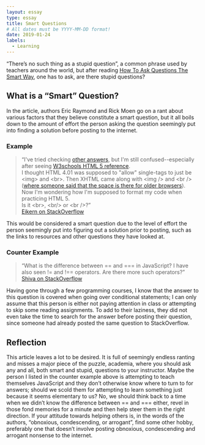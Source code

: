 ```yaml
---
layout: essay
type: essay
title: Smart Questions
# All dates must be YYYY-MM-DD format!
date: 2019-01-24
labels:
  - Learning
---
```


“There’s no such thing as a stupid question”, a common phrase used by teachers around the world, but after reading [How To Ask Questions The Smart Way](http://www.catb.org/esr/faqs/smart-questions.html), one has to ask, are there stupid questions?

## What is a “Smart” Question?
In the article, authors Eric Raymond and Rick Moen go on a rant about various factors that they believe constitute a smart question, but it all boils down to the amount of effort the person asking the question seemingly put into finding a solution before posting to the internet.

### Example
<blockquote>
  “I've tried checking <a href="https://stackoverflow.com/questions/1659208/why-br-and-not-br">other answers</a>, but I'm still confused--especially after seeing <a href="http://www.w3schools.com/tags/tag_img.asp">W3schools HTML 5 reference</a>.<br />I thought HTML 4.01 was supposed to "allow" single-tags to just be &lt;img&gt; and &lt;br&gt;. Then XHTML came along with &lt;img /&gt; and &lt;br /&gt; (<a href="https://stackoverflow.com/questions/462741/space-before-closing-slash/463692#463692">where someone said that the space is there for older browsers</a>).<br />Now I'm wondering how I'm supposed to format my code when practicing HTML 5.<br />Is it &lt;br&gt;, &lt;br/&gt; or &lt;br /&gt;?”
  <footer><a href="https://stackoverflow.com/questions/1946426/html-5-is-it-br-br-or-br">Eikern on StackOverflow</a></footer>
</blockquote>
This would be considered a smart question due to the level of effort the person seemingly put into figuring out a solution prior to posting, such as the links to resources and other questions they have looked at. 

### Counter Example
<blockquote>
  “What is the difference between == and === in JavaScript? I have also seen != and !== operators. Are there more such operators?”
  <footer><a href="https://stackoverflow.com/questions/523643/difference-between-and-in-javascript">Shiva on StackOverflow</a></footer>
</blockquote>
Having gone through a few programming courses, I know that the answer to this question is covered when going over conditional statements; I can only assume that this person is either not paying attention in class or attempting to skip some reading assignments.  To add to their laziness, they did not even take the time to search for the answer before posting their question, since someone had already posted the same question to StackOverflow.

## Reflection
This article leaves a lot to be desired.  It is full of seemingly endless ranting and misses a major piece of the puzzle, academia, where you should ask any and all, both smart and stupid, questions to your instructor.  Maybe the person I listed in the counter example above is attempting to teach themselves JavaScript and they don’t otherwise know where to turn to for answers; should we scold them for attempting to learn something just because it seems elementary to us?  No, we should think back to a time when we didn’t know the difference between == and === either, revel in those fond memories for a minute and then help steer them in the right direction.  If your attitude towards helping others is, in the words of the authors, “obnoxious, condescending, or arrogant”, find some other hobby, preferably one that doesn’t involve posting obnoxious, condescending and arrogant nonsense to the internet.

